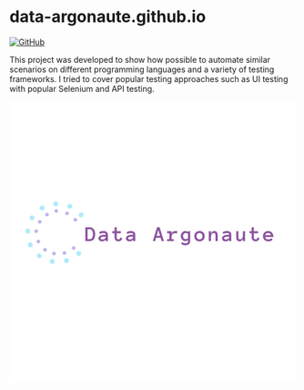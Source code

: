 # data-argonaute.github.io
[![GitHub](https://img.shields.io/github/license/mashape/apistatus.svg)](https://github.com/data-argonaute/data-argonaute.github.io/blob/master/LICENSE)

This project was developed to show how possible to automate similar scenarios on different programming languages and a variety of testing frameworks.
I tried to cover popular testing approaches such as UI testing with popular Selenium and API testing.

![alt text](https://github.com/data-argonaute/data-argonaute.github.io/raw/master/data-argonaute-logo.png "data-argonaute") <br>
